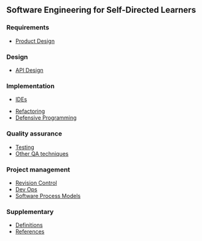 <link rel="stylesheet" href="{{baseUrl}}/css/textbook.css">

<div class="website-content">

## Software Engineering for Self-Directed Learners

<include src="introduction/topic.md" />

### Requirements

<include src="requirements/topicToc.md" />

<include src="requirements/userStories/topicToc.md" />

* [Product Design]()

### Design

<include src="design/topicToc.md" />

<include src="designPrinciples/topicToc.md" />

<include src="oop/topicToc.md" />

<include src="architecture/topicToc.md" />

* [API Design]()

<include src="designPatterns/topicToc.md" />

### Implementation

* [IDEs]()

<include src="codeQuality/topicToc.md" />

* [Refactoring]()
* [Defensive Programming]()

<include src="documentation/topicToc.md" />

### Quality assurance

* [Testing]()
* [Other QA techniques]()

### Project management

* [Revision Control]()
* [Dev Ops]()
* [Software Process Models]()

### Supplementary

* [Definitions](common/definitions.html)
* [References](common/references.html)

<include src="uml/topicToc.md" />
<include src="java/style/topicToc.md" />

</div>
